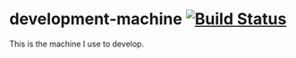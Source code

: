 development-machine [![Build Status](https://secure.travis-ci.org/indoorsdog/development-machine.png?branch=master)](http://travis-ci.org/indoorsdog/development-machine)
===================

This is the machine I use to develop.